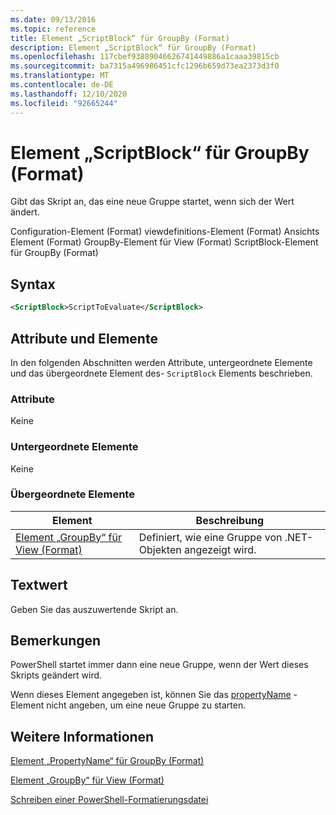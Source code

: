 ```yaml
---
ms.date: 09/13/2016
ms.topic: reference
title: Element „ScriptBlock“ für GroupBy (Format)
description: Element „ScriptBlock“ für GroupBy (Format)
ms.openlocfilehash: 117cbef93889046626741449886a1caaa39815cb
ms.sourcegitcommit: ba7315a496986451cfc1296b659d73ea2373d3f0
ms.translationtype: MT
ms.contentlocale: de-DE
ms.lasthandoff: 12/10/2020
ms.locfileid: "92665244"
---
```

# <a name="scriptblock-element-for-groupby-format"></a>Element „ScriptBlock“ für GroupBy (Format)

Gibt das Skript an, das eine neue Gruppe startet, wenn sich der Wert ändert.

Configuration-Element (Format) viewdefinitions-Element (Format) Ansichts Element (Format) GroupBy-Element für View (Format) ScriptBlock-Element für GroupBy (Format)

## <a name="syntax"></a>Syntax

```xml
<ScriptBlock>ScriptToEvaluate</ScriptBlock>
```

## <a name="attributes-and-elements"></a>Attribute und Elemente

In den folgenden Abschnitten werden Attribute, untergeordnete Elemente und das übergeordnete Element des- `ScriptBlock` Elements beschrieben.

### <a name="attributes"></a>Attribute

Keine

### <a name="child-elements"></a>Untergeordnete Elemente

Keine

### <a name="parent-elements"></a>Übergeordnete Elemente

|Element|Beschreibung|
|-------------|-----------------|
|[Element „GroupBy“ für View (Format)](./groupby-element-for-view-format.md)|Definiert, wie eine Gruppe von .NET-Objekten angezeigt wird.|

## <a name="text-value"></a>Textwert

Geben Sie das auszuwertende Skript an.

## <a name="remarks"></a>Bemerkungen

PowerShell startet immer dann eine neue Gruppe, wenn der Wert dieses Skripts geändert wird.

Wenn dieses Element angegeben ist, können Sie das [propertyName](propertyname-element-for-groupby-format.md) -Element nicht angeben, um eine neue Gruppe zu starten.

## <a name="see-also"></a>Weitere Informationen

[Element „PropertyName“ für GroupBy (Format)](propertyname-element-for-groupby-format.md)

[Element „GroupBy“ für View (Format)](groupby-element-for-view-format.md)

[Schreiben einer PowerShell-Formatierungsdatei](writing-a-powershell-formatting-file.md)
